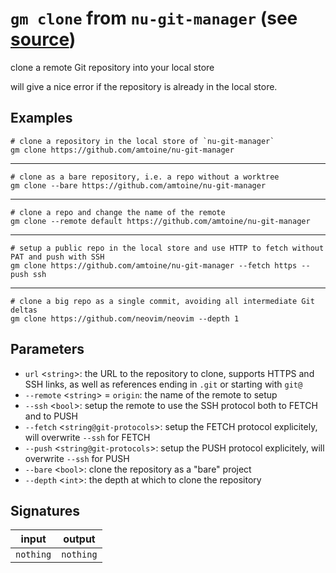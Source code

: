# `gm clone` from `nu-git-manager` (see [source](https://github.com/amtoine/nu-git-manager/blob/main/pkgs/nu-git-manager/nu-git-manager/mod.nu#L88))
clone a remote Git repository into your local store

will give a nice error if the repository is already in the local store.

## Examples
```nushell
# clone a repository in the local store of `nu-git-manager`
gm clone https://github.com/amtoine/nu-git-manager
```
---
```nushell
# clone as a bare repository, i.e. a repo without a worktree
gm clone --bare https://github.com/amtoine/nu-git-manager
```
---
```nushell
# clone a repo and change the name of the remote
gm clone --remote default https://github.com/amtoine/nu-git-manager
```
---
```nushell
# setup a public repo in the local store and use HTTP to fetch without PAT and push with SSH
gm clone https://github.com/amtoine/nu-git-manager --fetch https --push ssh
```
---
```nushell
# clone a big repo as a single commit, avoiding all intermediate Git deltas
gm clone https://github.com/neovim/neovim --depth 1
```

## Parameters
- `url` <`string`>: the URL to the repository to clone, supports HTTPS and SSH links, as well as references ending in `.git` or starting with `git@`
- `--remote` <`string`> = `origin`: the name of the remote to setup
- `--ssh` <`bool`>: setup the remote to use the SSH protocol both to FETCH and to PUSH
- `--fetch` <`string@git-protocols`>: setup the FETCH protocol explicitely, will overwrite `--ssh` for FETCH
- `--push` <`string@git-protocols`>: setup the PUSH protocol explicitely, will overwrite `--ssh` for PUSH
- `--bare` <`bool`>: clone the repository as a "bare" project
- `--depth` <`int`>: the depth at which to clone the repository


## Signatures
| input     | output    |
| --------- | --------- |
| `nothing` | `nothing` |
